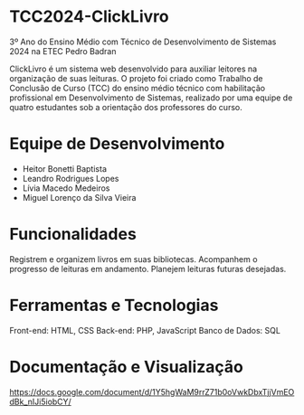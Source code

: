 # TCC2024-ClickLivro
3º Ano do Ensino Médio com Técnico de Desenvolvimento de Sistemas 2024 na ETEC Pedro Badran

ClickLivro é um sistema web desenvolvido para auxiliar leitores na organização de suas leituras. O projeto foi criado como Trabalho de Conclusão de Curso (TCC) do ensino médio técnico com habilitação profissional em Desenvolvimento de Sistemas, realizado por uma equipe de quatro estudantes sob a orientação dos professores do curso.

# Equipe de Desenvolvimento
- Heitor Bonetti Baptista
- Leandro Rodrigues Lopes
- Lívia Macedo Medeiros
- Miguel Lorenço da Silva Vieira

# Funcionalidades
Registrem e organizem livros em suas bibliotecas.
Acompanhem o progresso de leituras em andamento.
Planejem leituras futuras desejadas.

# Ferramentas e Tecnologias
Front-end: HTML, CSS
Back-end: PHP, JavaScript
Banco de Dados: SQL

# Documentação e Visualização
https://docs.google.com/document/d/1Y5hgWaM9rrZ71b0oVwkDbxTjjVmEOdBk_nIJi5iobCY/
